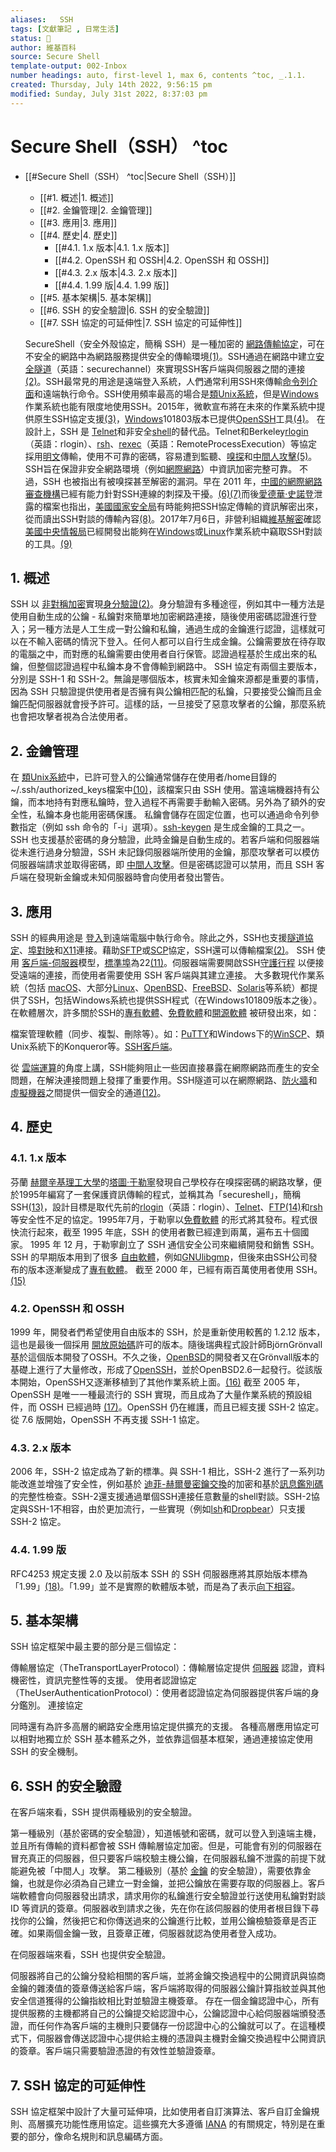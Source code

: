 ```yaml
---
aliases:   SSH 
tags: [文獻筆記 , 日常生活]
status: 🌲
author: 維基百科 
source: Secure Shell 
template-output: 002-Inbox
number headings: auto, first-level 1, max 6, contents ^toc, _.1.1.
created: Thursday, July 14th 2022, 9:56:15 pm
modified: Sunday, July 31st 2022, 8:37:03 pm
---
```

# Secure Shell（SSH） ^toc

- [[#Secure Shell（SSH） ^toc|Secure Shell（SSH）]]
	- [[#1. 概述|1. 概述]]
	- [[#2. 金鑰管理|2. 金鑰管理]]
	- [[#3. 應用|3. 應用]]
	- [[#4. 歷史|4. 歷史]]
		- [[#4.1. 1.x 版本|4.1. 1.x 版本]]
		- [[#4.2. OpenSSH 和 OSSH|4.2. OpenSSH 和 OSSH]]
		- [[#4.3. 2.x 版本|4.3. 2.x 版本]]
		- [[#4.4. 1.99 版|4.4. 1.99 版]]
	- [[#5. 基本架構|5. 基本架構]]
	- [[#6. SSH 的安全驗證|6. SSH 的安全驗證]]
	- [[#7. SSH 協定的可延伸性|7. SSH 協定的可延伸性]]

  SecureShell（安全外殼協定，簡稱 SSH）是一種加密的 [網路傳輸協定](https://zh.m.wikipedia.org/wiki/%E7%BD%91%E7%BB%9C%E4%BC%A0%E8%BE%93%E5%8D%8F%E8%AE%AE)，可在不安全的網路中為網路服務提供安全的傳輸環境[(1)](https://zh.m.wikipedia.org/zh-tw/Secure_Shell#cite_note-rfc4251-1)。SSH通過在網路中建立[安全隧道](https://zh.m.wikipedia.org/w/index.php?title=%E5%AE%89%E5%85%A8%E9%9A%A7%E9%81%93&action=edit&redlink=1)（英語：securechannel）來實現SSH客戶端與伺服器之間的連接[(2)](https://zh.m.wikipedia.org/zh-tw/Secure_Shell#cite_note-rfc4252-2)。SSH最常見的用途是遠端登入系統，人們通常利用SSH來傳輸[命令列介面](https://zh.m.wikipedia.org/wiki/%E5%91%BD%E4%BB%A4%E8%A1%8C%E7%95%8C%E9%9D%A2)和遠端執行命令。SSH使用頻率最高的場合是[類Unix系統](https://zh.m.wikipedia.org/wiki/%E7%B1%BBUnix%E7%B3%BB%E7%BB%9F)，但是[Windows](https://zh.m.wikipedia.org/wiki/Windows)作業系統也能有限度地使用SSH。2015年，微軟宣布將在未來的作業系統中提供原生SSH協定支援[(3)](https://zh.m.wikipedia.org/zh-tw/Secure_Shell#cite_note-3)，[Windows](https://zh.m.wikipedia.org/wiki/Windows)101803版本已提供[OpenSSH](https://zh.m.wikipedia.org/wiki/OpenSSH)工具[(4)](https://zh.m.wikipedia.org/zh-tw/Secure_Shell#cite_note-4)。
  在設計上，SSH 是 [Telnet](https://zh.m.wikipedia.org/wiki/Telnet)和非安全[shell](https://zh.m.wikipedia.org/wiki/Unix_shell)的替代品。Telnet和Berkeley[rlogin](https://zh.m.wikipedia.org/w/index.php?title=Rlogin&action=edit&redlink=1)（英語：rlogin）、[rsh](https://zh.m.wikipedia.org/wiki/%E8%BF%9C%E7%A8%8B%E5%A4%96%E5%A3%B3)、[rexec](https://zh.m.wikipedia.org/w/index.php?title=Rexec&action=edit&redlink=1)（英語：RemoteProcessExecution）等協定採用[明文](https://zh.m.wikipedia.org/wiki/%E6%98%8E%E6%96%87)傳輸，使用不可靠的密碼，容易遭到監聽、[嗅探](https://zh.m.wikipedia.org/wiki/%E6%95%B8%E6%93%9A%E5%8C%85%E5%88%86%E6%9E%90%E5%99%A8)和[中間人攻擊](https://zh.m.wikipedia.org/wiki/%E4%B8%AD%E9%97%B4%E4%BA%BA%E6%94%BB%E5%87%BB)[(5)](https://zh.m.wikipedia.org/zh-tw/Secure_Shell#cite_note-5)。SSH旨在保證非安全網路環境（例如[網際網路](https://zh.m.wikipedia.org/wiki/%E4%BA%92%E8%81%94%E7%BD%91)）中資訊加密完整可靠。
  不過，SSH 也被指出有被嗅探甚至解密的漏洞。早在 2011 年，[中國的網際網路審查機構](https://zh.m.wikipedia.org/wiki/%E4%B8%AD%E8%8F%AF%E4%BA%BA%E6%B0%91%E5%85%B1%E5%92%8C%E5%9C%8B%E7%B6%B2%E7%B5%A1%E5%AF%A9%E6%9F%A5)已經有能力針對SSH連線的刺探及干擾。[(6)](https://zh.m.wikipedia.org/zh-tw/Secure_Shell#cite_note-6)[(7)](https://zh.m.wikipedia.org/zh-tw/Secure_Shell#cite_note-7)而後[愛德華·史諾登](https://zh.m.wikipedia.org/wiki/%E7%88%B1%E5%BE%B7%E5%8D%8E%C2%B7%E6%96%AF%E8%AF%BA%E7%99%BB)泄露的檔案也指出，[美國國家安全局](https://zh.m.wikipedia.org/wiki/%E7%BE%8E%E5%9B%BD%E5%9B%BD%E5%AE%B6%E5%AE%89%E5%85%A8%E5%B1%80)有時能夠把SSH協定傳輸的資訊解密出來，從而讀出SSH對談的傳輸內容[(8)](https://zh.m.wikipedia.org/zh-tw/Secure_Shell#cite_note-Spiegel2014-8)。2017年7月6日，非營利組織[維基解密](https://zh.m.wikipedia.org/wiki/%E7%B6%AD%E5%9F%BA%E8%A7%A3%E5%AF%86)確認[美國中央情報局](https://zh.m.wikipedia.org/wiki/%E7%BE%8E%E5%9B%BD%E4%B8%AD%E5%A4%AE%E6%83%85%E6%8A%A5%E5%B1%80)已經開發出能夠在[Windows](https://zh.m.wikipedia.org/wiki/Microsoft_Windows)或[Linux](https://zh.m.wikipedia.org/wiki/Linux)作業系統中竊取SSH對談的工具。[(9)](https://zh.m.wikipedia.org/zh-tw/Secure_Shell#cite_note-9)
  
## 1. 概述

  SSH 以 [非對稱加密](https://zh.m.wikipedia.org/wiki/%E9%9D%9E%E5%AF%B9%E7%A7%B0%E5%8A%A0%E5%AF%86)實現[身分驗證](https://zh.m.wikipedia.org/wiki/%E8%BA%AB%E4%BB%BD%E9%AA%8C%E8%AF%81)[(2)](https://zh.m.wikipedia.org/zh-tw/Secure_Shell#cite_note-rfc4252-2)。身分驗證有多種途徑，例如其中一種方法是使用自動生成的公鑰 - 私鑰對來簡單地加密網路連接，隨後使用密碼認證進行登入；另一種方法是人工生成一對公鑰和私鑰，通過生成的金鑰進行認證，這樣就可以在不輸入密碼的情況下登入。任何人都可以自行生成金鑰。公鑰需要放在待存取的電腦之中，而對應的私鑰需要由使用者自行保管。認證過程基於生成出來的私鑰，但整個認證過程中私鑰本身不會傳輸到網路中。
  SSH 協定有兩個主要版本，分別是 SSH-1 和 SSH-2。無論是哪個版本，核實未知金鑰來源都是重要的事情，因為 SSH 只驗證提供使用者是否擁有與公鑰相匹配的私鑰，只要接受公鑰而且金鑰匹配伺服器就會授予許可。這樣的話，一旦接受了惡意攻擊者的公鑰，那麼系統也會把攻擊者視為合法使用者。

## 2. 金鑰管理

  在 [類Unix系統](https://zh.m.wikipedia.org/wiki/%E7%B1%BBUnix%E7%B3%BB%E7%BB%9F)中，已許可登入的公鑰通常儲存在使用者/home目錄的~/.ssh/authorized_keys檔案中[(10)](https://zh.m.wikipedia.org/zh-tw/Secure_Shell#cite_note-10)，該檔案只由 SSH 使用。當遠端機器持有公鑰，而本地持有對應私鑰時，登入過程不再需要手動輸入密碼。另外為了額外的安全性，私鑰本身也能用密碼保護。
  私鑰會儲存在固定位置，也可以通過命令列參數指定（例如 ssh 命令的「-i」選項）。[ssh-keygen](https://zh.m.wikipedia.org/wiki/Ssh-keygen) 是生成金鑰的工具之一。
  SSH 也支援基於密碼的身分驗證，此時金鑰是自動生成的。若客戶端和伺服器端從未進行過身分驗證，SSH 未記錄伺服器端所使用的金鑰，那麼攻擊者可以模仿伺服器端請求並取得密碼，即 [中間人攻擊](https://zh.m.wikipedia.org/wiki/%E4%B8%AD%E9%97%B4%E4%BA%BA%E6%94%BB%E5%87%BB)。但是密碼認證可以禁用，而且 SSH 客戶端在發現新金鑰或未知伺服器時會向使用者發出警告。

## 3. 應用

  SSH 的經典用途是 [登入](https://zh.m.wikipedia.org/wiki/%E7%99%BB%E5%85%A5)到遠端電腦中執行命令。除此之外，SSH也支援[隧道協定](https://zh.m.wikipedia.org/wiki/%E9%9A%A7%E9%81%93%E5%8D%8F%E8%AE%AE)、[埠對映](https://zh.m.wikipedia.org/wiki/%E7%AB%AF%E5%8F%A3%E6%98%A0%E5%B0%84)和[X11](https://zh.m.wikipedia.org/wiki/X_Window%E7%B3%BB%E7%B5%B1)連接。藉助[SFTP](https://zh.m.wikipedia.org/wiki/SSH%E6%96%87%E4%BB%B6%E4%BC%A0%E8%BE%93%E5%8D%8F%E8%AE%AE)或[SCP](https://zh.m.wikipedia.org/wiki/%E5%AE%89%E5%85%A8%E5%A4%8D%E5%88%B6)協定，SSH還可以傳輸檔案[(2)](https://zh.m.wikipedia.org/zh-tw/Secure_Shell#cite_note-rfc4252-2)。
  SSH 使用 [客戶端-伺服器](https://zh.m.wikipedia.org/wiki/%E4%B8%BB%E5%BE%9E%E5%BC%8F%E6%9E%B6%E6%A7%8B)模型，[標準埠](https://zh.m.wikipedia.org/wiki/TCP/UDP%E7%AB%AF%E5%8F%A3%E5%88%97%E8%A1%A8)為22[(11)](https://zh.m.wikipedia.org/zh-tw/Secure_Shell#cite_note-11)。伺服器端需要開啟SSH[守護行程](https://zh.m.wikipedia.org/wiki/%E5%AE%88%E6%8A%A4%E8%BF%9B%E7%A8%8B) 以便接受遠端的連接，而使用者需要使用 SSH 客戶端與其建立連接。
  大多數現代作業系統（包括 [macOS](https://zh.m.wikipedia.org/wiki/MacOS)、大部分[Linux](https://zh.m.wikipedia.org/wiki/Linux)、[OpenBSD](https://zh.m.wikipedia.org/wiki/OpenBSD)、[FreeBSD](https://zh.m.wikipedia.org/wiki/FreeBSD)、[Solaris](https://zh.m.wikipedia.org/wiki/Solaris)等系統）都提供了SSH，包括Windows系統也提供SSH程式（在Windows101809版本之後）。在軟體層次，許多關於SSH的[專有軟體](https://zh.m.wikipedia.org/wiki/%E4%B8%93%E6%9C%89%E8%BD%AF%E4%BB%B6)、[免費軟體](https://zh.m.wikipedia.org/wiki/%E5%85%8D%E8%B2%BB%E8%BB%9F%E9%AB%94)和[開源軟體](https://zh.m.wikipedia.org/wiki/%E5%BC%80%E6%BA%90%E8%BD%AF%E4%BB%B6) 被研發出來，如：

  檔案管理軟體（同步、複製、刪除等）。如：[PuTTY](https://zh.m.wikipedia.org/wiki/PuTTY)和Windows下的[WinSCP](https://zh.m.wikipedia.org/wiki/WinSCP)、類Unix系統下的Konqueror等。[SSH客戶端](https://zh.m.wikipedia.org/wiki/SSH%E5%AE%A2%E6%88%B7%E7%AB%AF%E6%AF%94%E8%BE%83)。

  從 [雲端運算](https://zh.m.wikipedia.org/wiki/%E4%BA%91%E8%AE%A1%E7%AE%97)的角度上講，SSH能夠阻止一些因直接暴露在網際網路而產生的安全問題，在解決連接問題上發揮了重要作用。SSH隧道可以在網際網路、[防火牆](https://zh.m.wikipedia.org/wiki/%E9%98%B2%E7%81%AB%E5%A2%99)和[虛擬機器](https://zh.m.wikipedia.org/wiki/%E8%99%9A%E6%8B%9F%E6%9C%BA)之間提供一個安全的通道[(12)](https://zh.m.wikipedia.org/zh-tw/Secure_Shell#cite_note-12)。

## 4. 歷史

### 4.1. 1.x 版本

  芬蘭 [赫爾辛基理工大學](https://zh.m.wikipedia.org/wiki/%E8%B5%AB%E5%B0%94%E8%BE%9B%E5%9F%BA%E7%90%86%E5%B7%A5%E5%A4%A7%E5%AD%A6)的[塔圖·于勒寧](https://zh.m.wikipedia.org/wiki/%E5%A1%94%E5%9B%BE%C2%B7%E4%BA%8E%E5%8B%92%E5%AE%81)發現自己學校存在嗅探密碼的網路攻擊，便於1995年編寫了一套保護資訊傳輸的程式，並稱其為「secureshell」，簡稱SSH[(13)](https://zh.m.wikipedia.org/zh-tw/Secure_Shell#cite_note-13)，設計目標是取代先前的[rlogin](https://zh.m.wikipedia.org/w/index.php?title=Rlogin&action=edit&redlink=1)（英語：rlogin）、[Telnet](https://zh.m.wikipedia.org/wiki/Telnet)、[FTP](https://zh.m.wikipedia.org/wiki/FTP)[(14)](https://zh.m.wikipedia.org/zh-tw/Secure_Shell#cite_note-14)和[rsh](https://zh.m.wikipedia.org/wiki/%E8%BF%9C%E7%A8%8B%E5%A4%96%E5%A3%B3)等安全性不足的協定。1995年7月，于勒寧以[免費軟體](https://zh.m.wikipedia.org/wiki/%E5%85%8D%E8%B2%BB%E8%BB%9F%E9%AB%94) 的形式將其發布。程式很快流行起來，截至 1995 年底，SSH 的使用者數已經達到兩萬，遍布五十個國家。
  1995 年 12 月，于勒寧創立了 SSH 通信安全公司來繼續開發和銷售 SSH。SSH 的早期版本用到了很多 [自由軟體](https://zh.m.wikipedia.org/wiki/%E8%87%AA%E7%94%B1%E8%BD%AF%E4%BB%B6)，例如[GNUlibgmp](https://zh.m.wikipedia.org/wiki/GNU%E5%A4%9A%E9%87%8D%E7%B2%BE%E5%BA%A6%E8%BF%90%E7%AE%97%E5%BA%93)，但後來由SSH公司發布的版本逐漸變成了[專有軟體](https://zh.m.wikipedia.org/wiki/%E4%B8%93%E6%9C%89%E8%BD%AF%E4%BB%B6)。
  截至 2000 年，已經有兩百萬使用者使用 SSH。[(15)](https://zh.m.wikipedia.org/zh-tw/Secure_Shell#cite_note-Nicholas_Rosasco_and_David_Larochelle-15)

### 4.2. OpenSSH 和 OSSH

  1999 年，開發者們希望使用自由版本的 SSH，於是重新使用較舊的 1.2.12 版本，這也是最後一個採用 [開放原始碼](https://zh.m.wikipedia.org/wiki/%E5%BC%80%E6%94%BE%E6%BA%90%E4%BB%A3%E7%A0%81)許可的版本。隨後瑞典程式設計師BjörnGrönvall基於這個版本開發了OSSH。不久之後，[OpenBSD](https://zh.m.wikipedia.org/wiki/OpenBSD)的開發者又在Grönvall版本的基礎上進行了大量修改，形成了[OpenSSH](https://zh.m.wikipedia.org/wiki/OpenSSH)，並於OpenBSD2.6一起發行。從該版本開始，OpenSSH又逐漸移植到了其他作業系統上面。[(16)](https://zh.m.wikipedia.org/zh-tw/Secure_Shell#cite_note-16)
  截至 2005 年，OpenSSH 是唯一一種最流行的 SSH 實現，而且成為了大量作業系統的預設組件，而 OSSH 已經過時 [(17)](https://zh.m.wikipedia.org/zh-tw/Secure_Shell#cite_note-17)。OpenSSH 仍在維護，而且已經支援 SSH-2 協定。從 7.6 版開始，OpenSSH 不再支援 SSH-1 協定。

### 4.3. 2.x 版本

  2006 年，SSH-2 協定成為了新的標準。與 SSH-1 相比，SSH-2 進行了一系列功能改進並增強了安全性，例如基於 [迪菲-赫爾曼密鑰交換](https://zh.m.wikipedia.org/wiki/%E8%BF%AA%E8%8F%B2-%E8%B5%AB%E7%88%BE%E6%9B%BC%E5%AF%86%E9%91%B0%E4%BA%A4%E6%8F%9B)的加密和基於[訊息鑑別碼](https://zh.m.wikipedia.org/wiki/%E8%A8%8A%E6%81%AF%E9%91%91%E5%88%A5%E7%A2%BC)的完整性檢查。SSH-2還支援通過單個SSH連接任意數量的shell對談。SSH-2協定與SSH-1不相容，由於更加流行，一些實現（例如[lsh](https://zh.m.wikipedia.org/wiki/Lsh)和[Dropbear](https://zh.m.wikipedia.org/wiki/Dropbear)）只支援 SSH-2 協定。

### 4.4. 1.99 版

  RFC4253 規定支援 2.0 及以前版本 SSH 的 SSH 伺服器應將其原始版本標為「1.99」[(18)](https://zh.m.wikipedia.org/zh-tw/Secure_Shell#cite_note-18)。「1.99」並不是實際的軟體版本號，而是為了表示[向下相容](https://zh.m.wikipedia.org/wiki/%E5%90%91%E4%B8%8B%E5%85%BC%E5%AE%B9)。

## 5. 基本架構

  SSH 協定框架中最主要的部分是三個協定：

  傳輸層協定（TheTransportLayerProtocol）：傳輸層協定提供 [伺服器](https://zh.m.wikipedia.org/wiki/%E6%9C%8D%E5%8A%A1%E5%99%A8) 認證，資料機密性，資訊完整性等的支援。
  使用者認證協定（TheUserAuthenticationProtocol）：使用者認證協定為伺服器提供客戶端的身分鑑別。
  連接協定

  同時還有為許多高層的網路安全應用協定提供擴充的支援。
  各種高層應用協定可以相對地獨立於 SSH 基本體系之外，並依靠這個基本框架，通過連接協定使用 SSH 的安全機制。

## 6. SSH 的安全驗證

  在客戶端來看，SSH 提供兩種級別的安全驗證。

  第一種級別（基於密碼的安全驗證），知道帳號和密碼，就可以登入到遠端主機，並且所有傳輸的資料都會被 SSH 傳輸層協定加密。但是，可能會有別的伺服器在冒充真正的伺服器，但只要客戶端校驗主機公鑰，在伺服器私鑰不泄露的前提下就能避免被「中間人」攻擊。
  第二種級別（基於 [金鑰](https://zh.m.wikipedia.org/wiki/%E5%85%AC%E5%BC%80%E5%AF%86%E9%92%A5%E5%8A%A0%E5%AF%86) 的安全驗證），需要依靠金鑰，也就是你必須為自己建立一對金鑰，並把公鑰放在需要存取的伺服器上。客戶端軟體會向伺服器發出請求，請求用你的私鑰進行安全驗證並行送使用私鑰對對談 ID 等資訊的簽章。伺服器收到請求之後，先在你在該伺服器的使用者根目錄下尋找你的公鑰，然後把它和你傳送過來的公鑰進行比較，並用公鑰檢驗簽章是否正確。如果兩個金鑰一致，且簽章正確，伺服器就認為使用者登入成功。

  在伺服器端來看，SSH 也提供安全驗證。

  伺服器將自己的公鑰分發給相關的客戶端，並將金鑰交換過程中的公開資訊與協商金鑰的雜湊值的簽章傳送給客戶端，客戶端將取得的伺服器公鑰計算指紋並與其他安全信道獲得的公鑰指紋相比對並驗證主機簽章。
  存在一個金鑰認證中心，所有提供服務的主機都將自己的公鑰提交給認證中心，公鑰認證中心給伺服器端頒發憑證，而任何作為客戶端的主機則只要儲存一份認證中心的公鑰就可以了。在這種模式下，伺服器會傳送認證中心提供給主機的憑證與主機對金鑰交換過程中公開資訊的簽章。客戶端只需要驗證憑證的有效性並驗證簽章。

## 7. SSH 協定的可延伸性

  SSH 協定框架中設計了大量可延伸項，比如使用者自訂演算法、客戶自訂金鑰規則、高層擴充功能性應用協定。這些擴充大多遵循 [IANA](https://zh.m.wikipedia.org/wiki/IANA) 的有關規定，特別是在重要的部分，像命名規則和訊息編碼方面。